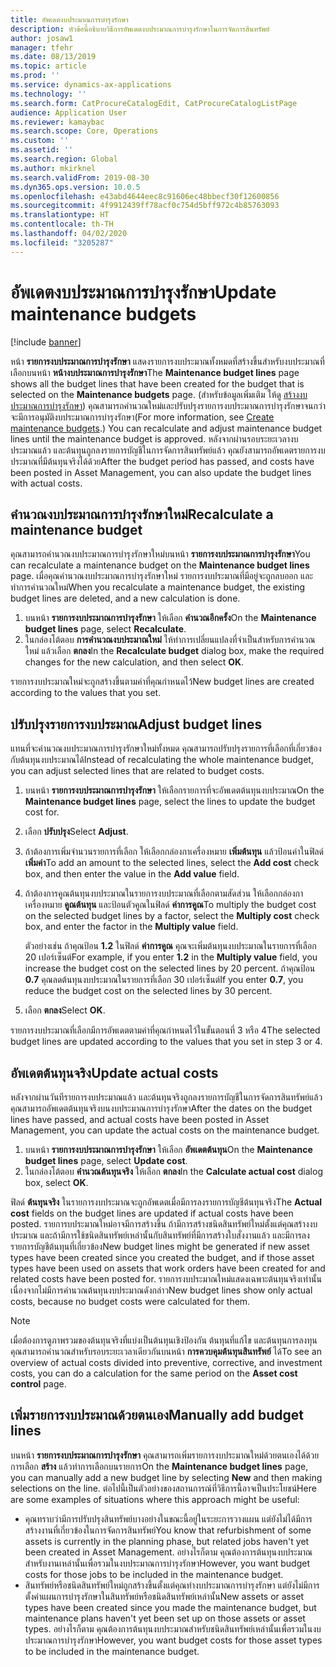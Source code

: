 ```yaml
---
title: อัพเดตงบประมาณการบำรุงรักษา
description: หัวข้อนี้อธิบายวิธีการอัพเดตงบประมาณการบำรุงรักษาในการจัดการสินทรัพย์
author: josaw1
manager: tfehr
ms.date: 08/13/2019
ms.topic: article
ms.prod: ''
ms.service: dynamics-ax-applications
ms.technology: ''
ms.search.form: CatProcureCatalogEdit, CatProcureCatalogListPage
audience: Application User
ms.reviewer: kamaybac
ms.search.scope: Core, Operations
ms.custom: ''
ms.assetid: ''
ms.search.region: Global
ms.author: mkirknel
ms.search.validFrom: 2019-08-30
ms.dyn365.ops.version: 10.0.5
ms.openlocfilehash: e43abd4644eec8c91606ec48bbecf30f12600856
ms.sourcegitcommit: 4f9912439ff78acf0c754d5bff972c4b85763093
ms.translationtype: HT
ms.contentlocale: th-TH
ms.lasthandoff: 04/02/2020
ms.locfileid: "3205287"
---
```

# <a name="update-maintenance-budgets"></a><span data-ttu-id="21b69-103">อัพเดตงบประมาณการบำรุงรักษา</span><span class="sxs-lookup"><span data-stu-id="21b69-103">Update maintenance budgets</span></span>

[!include [banner](../../includes/banner.md)]

 

<span data-ttu-id="21b69-104">หน้า **รายการงบประมาณการบำรุงรักษา** แสดงรายการงบประมาณทั้งหมดที่สร้างขึ้นสำหรับงบประมาณที่เลือกบนหน้า **หน้างบประมาณการบำรุงรักษา**</span><span class="sxs-lookup"><span data-stu-id="21b69-104">The **Maintenance budget lines** page shows all the budget lines that have been created for the budget that is selected on the **Maintenance budgets** page.</span></span> <span data-ttu-id="21b69-105">(สำหรับข้อมูลเพิ่มเติม ให้ดู [สร้างงบประมาณการบำรุงรักษา](create-maintenance-budget.md)) คุณสามารถคำนวณใหม่และปรับปรุงรายการงบประมาณการบำรุงรักษาจนกว่าจะมีการอนุมัติงบประมาณการบำรุงรักษา</span><span class="sxs-lookup"><span data-stu-id="21b69-105">(For more information, see [Create maintenance budgets](create-maintenance-budget.md).) You can recalculate and adjust maintenance budget lines until the maintenance budget is approved.</span></span> <span data-ttu-id="21b69-106">หลังจากผ่านรอบระยะเวลางบประมาณแล้ว และต้นทุนถูกลงรายการบัญชีในการจัดการสินทรัพย์แล้ว คุณยังสามารถอัพเดตรายการงบประมาณที่มีต้นทุนจริงได้ด้วย</span><span class="sxs-lookup"><span data-stu-id="21b69-106">After the budget period has passed, and costs have been posted in Asset Management, you can also update the budget lines with actual costs.</span></span>

## <a name="recalculate-a-maintenance-budget"></a><span data-ttu-id="21b69-107">คำนวณงบประมาณการบำรุงรักษาใหม่</span><span class="sxs-lookup"><span data-stu-id="21b69-107">Recalculate a maintenance budget</span></span>

<span data-ttu-id="21b69-108">คุณสามารถคำนวณงบประมาณการบำรุงรักษาใหม่บนหน้า **รายการงบประมาณการบำรุงรักษา**</span><span class="sxs-lookup"><span data-stu-id="21b69-108">You can recalculate a maintenance budget on the **Maintenance budget lines** page.</span></span> <span data-ttu-id="21b69-109">เมื่อคุณคำนวณงบประมาณการบำรุงรักษาใหม่ รายการงบประมาณที่มีอยู่จะถูกลบออก และทำการคำนวณใหม่</span><span class="sxs-lookup"><span data-stu-id="21b69-109">When you recalculate a maintenance budget, the existing budget lines are deleted, and a new calculation is done.</span></span>

1. <span data-ttu-id="21b69-110">บนหน้า **รายการงบประมาณการบำรุงรักษา** ให้เลือก **คำนวณอีกครั้ง**</span><span class="sxs-lookup"><span data-stu-id="21b69-110">On the **Maintenance budget lines** page, select **Recalculate**.</span></span>
2. <span data-ttu-id="21b69-111">ในกล่องโต้ตอบ **การคำนวณงบประมาณใหม่** ให้ทำการเปลี่ยนแปลงที่จำเป็นสำหรับการคำนวณใหม่ แล้วเลือก **ตกลง**</span><span class="sxs-lookup"><span data-stu-id="21b69-111">In the **Recalculate budget** dialog box, make the required changes for the new calculation, and then select **OK**.</span></span>

<span data-ttu-id="21b69-112">รายการงบประมาณใหม่จะถูกสร้างขึ้นตามค่าที่คุณกำหนดไว้</span><span class="sxs-lookup"><span data-stu-id="21b69-112">New budget lines are created according to the values that you set.</span></span>

## <a name="adjust-budget-lines"></a><span data-ttu-id="21b69-113">ปรับปรุงรายการงบประมาณ</span><span class="sxs-lookup"><span data-stu-id="21b69-113">Adjust budget lines</span></span>

<span data-ttu-id="21b69-114">แทนที่จะคำนวณงบประมาณการบำรุงรักษาใหม่ทั้งหมด คุณสามารถปรับปรุงรายการที่เลือกที่เกี่ยวข้องกับต้นทุนงบประมาณได้</span><span class="sxs-lookup"><span data-stu-id="21b69-114">Instead of recalculating the whole maintenance budget, you can adjust selected lines that are related to budget costs.</span></span>

1. <span data-ttu-id="21b69-115">บนหน้า **รายการงบประมาณการบำรุงรักษา** ให้เลือกรายการที่จะอัพเดตต้นทุนงบประมาณ</span><span class="sxs-lookup"><span data-stu-id="21b69-115">On the **Maintenance budget lines** page, select the lines to update the budget cost for.</span></span>
2. <span data-ttu-id="21b69-116">เลือก **ปรับปรุง**</span><span class="sxs-lookup"><span data-stu-id="21b69-116">Select **Adjust**.</span></span>
3. <span data-ttu-id="21b69-117">ถ้าต้องการเพิ่มจำนวนรายการที่เลือก ให้เลือกกล่องกาเครื่องหมาย **เพิ่มต้นทุน** แล้วป้อนค่าในฟิลด์ **เพิ่มค่า**</span><span class="sxs-lookup"><span data-stu-id="21b69-117">To add an amount to the selected lines, select the **Add cost** check box, and then enter the value in the **Add value** field.</span></span>
4. <span data-ttu-id="21b69-118">ถ้าต้องการคูณต้นทุนงบประมาณในรายการงบประมาณที่เลือกตามสัดส่วน ให้เลือกกล่องกาเครื่องหมาย **คูณต้นทุน** และป้อนตัวคูณในฟิลด์ **ค่าการคูณ**</span><span class="sxs-lookup"><span data-stu-id="21b69-118">To multiply the budget cost on the selected budget lines by a factor, select the **Multiply cost** check box, and enter the factor in the **Multiply value** field.</span></span>

    <span data-ttu-id="21b69-119">ตัวอย่างเช่น ถ้าคุณป้อน **1.2** ในฟิลด์ **ค่าการคูณ** คุณจะเพิ่มต้นทุนงบประมาณในรายการที่เลือก 20 เปอร์เซ็นต์</span><span class="sxs-lookup"><span data-stu-id="21b69-119">For example, if you enter **1.2** in the **Multiply value** field, you increase the budget cost on the selected lines by 20 percent.</span></span> <span data-ttu-id="21b69-120">ถ้าคุณป้อน **0.7** คุณลดต้นทุนงบประมาณในรายการที่เลือก 30 เปอร์เซ็นต์</span><span class="sxs-lookup"><span data-stu-id="21b69-120">If you enter **0.7**, you reduce the budget cost on the selected lines by 30 percent.</span></span>

5. <span data-ttu-id="21b69-121">เลือก **ตกลง**</span><span class="sxs-lookup"><span data-stu-id="21b69-121">Select **OK**.</span></span>

<span data-ttu-id="21b69-122">รายการงบประมาณที่เลือกมีการอัพเดตตามค่าที่คุณกำหนดไว้ในขั้นตอนที่ 3 หรือ 4</span><span class="sxs-lookup"><span data-stu-id="21b69-122">The selected budget lines are updated according to the values that you set in step 3 or 4.</span></span>

## <a name="update-actual-costs"></a><span data-ttu-id="21b69-123">อัพเดตต้นทุนจริง</span><span class="sxs-lookup"><span data-stu-id="21b69-123">Update actual costs</span></span>

<span data-ttu-id="21b69-124">หลังจากผ่านวันทีรายการงบประมาณแล้ว และต้นทุนจริงถูกลงรายการบัญชีในการจัดการสินทรัพย์แล้ว คุณสามารถอัพเดตต้นทุนจริงบนงบประมาณการบำรุงรักษา</span><span class="sxs-lookup"><span data-stu-id="21b69-124">After the dates on the budget lines have passed, and actual costs have been posted in Asset Management, you can update the actual costs on the maintenance budget.</span></span>

1. <span data-ttu-id="21b69-125">บนหน้า **รายการงบประมาณการบำรุงรักษา** ให้เลือก **อัพเดตต้นทุน**</span><span class="sxs-lookup"><span data-stu-id="21b69-125">On the **Maintenance budget lines** page, select **Update cost**.</span></span>
2. <span data-ttu-id="21b69-126">ในกล่องโต้ตอบ **คำนวณต้นทุนจริง** ให้เลือก **ตกลง**</span><span class="sxs-lookup"><span data-stu-id="21b69-126">In the **Calculate actual cost** dialog box, select **OK**.</span></span>

<span data-ttu-id="21b69-127">ฟิลด์ **ต้นทุนจริง** ในรายการงบประมาณจะถูกอัพเดตเมื่อมีการลงรายการบัญชีต้นทุนจริง</span><span class="sxs-lookup"><span data-stu-id="21b69-127">The **Actual cost** fields on the budget lines are updated if actual costs have been posted.</span></span> <span data-ttu-id="21b69-128">รายการบประมาณใหม่อาจมีการสร้างขึ้น ถ้ามีการสร้างชนิดสินทรัพย์ใหม่ตั้งแต่คุณสร้างงบประมาณ และถ้ามีการใช้ชนิดสินทรัพย์เหล่านั้นกับสินทรัพย์ที่มีการสร้างใบสั่งงานแล้ว และมีการลงรายการบัญชีต้นทุนที่เกี่ยวข้อง</span><span class="sxs-lookup"><span data-stu-id="21b69-128">New budget lines might be generated if new asset types have been created since you created the budget, and if those asset types have been used on assets that work orders have been created for and related costs have been posted for.</span></span> <span data-ttu-id="21b69-129">รายการงบประมาณใหม่แสดงเฉพาะต้นทุนจริงเท่านั้น เนื่องจากไม่มีการคำนวณต้นทุนงบประมาณดังกล่าว</span><span class="sxs-lookup"><span data-stu-id="21b69-129">New budget lines show only actual costs, because no budget costs were calculated for them.</span></span>

> [!NOTE]
> <span data-ttu-id="21b69-130">เมื่อต้องการดูภาพรวมของต้นทุนจริงที่แบ่งเป็นต้นทุนเชิงป้องกัน ต้นทุนที่แก้ไข และต้นทุนการลงทุน คุณสามารถคำนวณสำหรับรอบระยะเวลาเดียวกันบนหน้า **การควบคุมต้นทุนสินทรัพย์** ได้</span><span class="sxs-lookup"><span data-stu-id="21b69-130">To see an overview of actual costs divided into preventive, corrective, and investment costs, you can do a calculation for the same period on the **Asset cost control** page.</span></span> 

## <a name="manually-add-budget-lines"></a><span data-ttu-id="21b69-131">เพิ่มรายการงบประมาณด้วยตนเอง</span><span class="sxs-lookup"><span data-stu-id="21b69-131">Manually add budget lines</span></span>

<span data-ttu-id="21b69-132">บนหน้า **รายการงบประมาณการบำรุงรักษา** คุณสามารถเพิ่มรายการงบประมาณใหม่ด้วยตนเองได้ด้วยการเลือก **สร้าง** แล้วทำการเลือกบนรายการ</span><span class="sxs-lookup"><span data-stu-id="21b69-132">On the **Maintenance budget lines** page, you can manually add a new budget line by selecting **New** and then making selections on the line.</span></span> <span data-ttu-id="21b69-133">ต่อไปนี้เป็นตัวอย่างของสถานการณ์ที่วิธีการนี้อาจเป็นประโยชน์</span><span class="sxs-lookup"><span data-stu-id="21b69-133">Here are some examples of situations where this approach might be useful:</span></span>

- <span data-ttu-id="21b69-134">คุณทราบว่ามีการปรับปรุงสินทรัพย์บางอย่างในขณะนี้อยู่ในระยะการวางแผน แต่ยังไม่ได้มีการสร้างงานที่เกี่ยวข้องในการจัดการสินทรัพย์</span><span class="sxs-lookup"><span data-stu-id="21b69-134">You know that refurbishment of some assets is currently in the planning phase, but related jobs haven't yet been created in Asset Management.</span></span> <span data-ttu-id="21b69-135">อย่างไรก็ตาม คุณต้องการต้นทุนงบประมาณสำหรับงานเหล่านั้นเพื่อรวมในงบประมาณการบำรุงรักษา</span><span class="sxs-lookup"><span data-stu-id="21b69-135">However, you want budget costs for those jobs to be included in the maintenance budget.</span></span>
- <span data-ttu-id="21b69-136">สินทรัพย์หรือชนิดสินทรัพย์ใหม่ถูกสร้างขึ้นตั้งแต่คุณทำงบประมาณการบำรุงรักษา แต่ยังไม่มีการตั้งค่าแผนการบำรุงรักษาในสินทรัพย์หรือชนิดสินทรัพย์เหล่านั้น</span><span class="sxs-lookup"><span data-stu-id="21b69-136">New assets or asset types have been created since you made the maintenance budget, but maintenance plans haven't yet been set up on those assets or asset types.</span></span> <span data-ttu-id="21b69-137">อย่างไรก็ตาม คุณต้องการต้นทุนงบประมาณสำหรับชนิดสินทรัพย์เหล่านั้นเพื่อรวมในงบประมาณการบำรุงรักษา</span><span class="sxs-lookup"><span data-stu-id="21b69-137">However, you want budget costs for those asset types to be included in the maintenance budget.</span></span>
